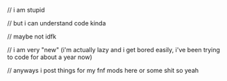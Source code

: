 // i am stupid

// but i can understand code kinda

// maybe not idfk

// i am very "new" (i'm actually lazy and i get bored easily, i've been trying to code for about a year now)

// anyways i post things for my fnf mods here or some shit so yeah
